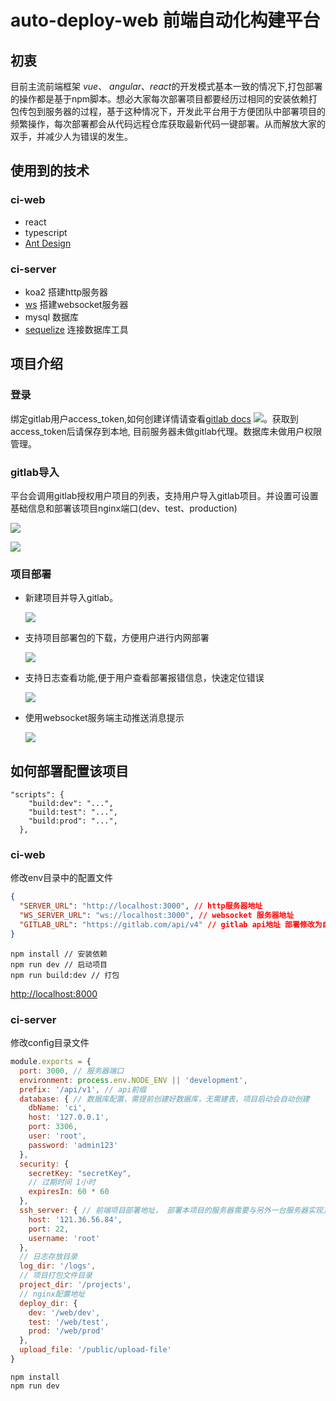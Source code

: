 # auto-deploy-web 前端自动化构建平台

## 初衷
目前主流前端框架 *vue*、 *angular*、*react*的开发模式基本一致的情况下,打包部署的操作都是基于npm脚本。想必大家每次部署项目都要经历过相同的安装依赖打包传包到服务器的过程，基于这种情况下，开发此平台用于方便团队中部署项目的频繁操作，每次部署都会从代码远程仓库获取最新代码一键部署。从而解放大家的双手，并减少人为错误的发生。

## 使用到的技术
### ci-web

- react
- typescript
- [Ant Design](https://ant.design/index-cn)

### ci-server
- koa2 搭建http服务器
- [ws](https://github.com/websockets/ws) 搭建websocket服务器
- mysql 数据库
- [sequelize](https://sequelize.org/) 连接数据库工具

## 项目介绍



### 登录
绑定gitlab用户access_token,如何创建详情请查看[gitlab docs](https://docs.gitlab.com/ee/user/profile/personal_access_tokens.html)
![](assets/img/login.png)。获取到access_token后请保存到本地, 目前服务器未做gitlab代理。数据库未做用户权限管理。

### gitlab导入
平台会调用gitlab授权用户项目的列表，支持用户导入gitlab项目。并设置可设置基础信息和部署该项目nginx端口(dev、test、production)

![](assets/img/gitlab.png)

![](assets/img/import.png)

### 项目部署
- 新建项目并导入gitlab。

  ![](assets/img/add.png)

- 支持项目部署包的下载，方便用户进行内网部署

  ![](assets/img/download.png)

- 支持日志查看功能,便于用户查看部署报错信息，快速定位错误

  ![](assets/img/log.png)

- 使用websocket服务端主动推送消息提示

  ![](assets/img/message.png)

  

## 如何部署配置该项目

<!--部署的前端项目package.json中的scripts应有以下命令，用的不同环境拉取不同分支代码和打包环境配置-->

```jso
"scripts": {
    "build:dev": "...",
    "build:test": "...",
    "build:prod": "...",
  },
```

### ci-web

修改env目录中的配置文件

```json
{
  "SERVER_URL": "http://localhost:3000", // http服务器地址
  "WS_SERVER_URL": "ws://localhost:3000", // websocket 服务器地址
  "GITLAB_URL": "https://gitlab.com/api/v4" // gitlab api地址 部署修改为自己内网部署的gitlab地址
}
```

```shell
npm install // 安装依赖
npm run dev // 启动项目
npm run build:dev // 打包
```

[http://localhost:8000](http://localhost:8000/app_management)

### ci-server

修改config目录文件

```js
module.exports = {
  port: 3000, // 服务器端口
  environment: process.env.NODE_ENV || 'development',
  prefix: '/api/v1', // api前缀
  database: { // 数据库配置，需提前创建好数据库，无需建表，项目启动会自动创建
    dbName: 'ci',
    host: '127.0.0.1',
    port: 3306,
    user: 'root',
    password: 'admin123'
  },
  security: {
    secretKey: "secretKey",
    // 过期时间 1小时
    expiresIn: 60 * 60
  },
  ssh_server: { // 前端项目部署地址， 部署本项目的服务器需要与另外一台服务器实现互信免密登录
    host: '121.36.56.84',
    port: 22,
    username: 'root'
  },
  // 日志存放目录
  log_dir: '/logs',
  // 项目打包文件目录
  project_dir: '/projects',
  // nginx配置地址
  deploy_dir: {
    dev: '/web/dev',
    test: '/web/test',
    prod: '/web/prod'
  },
  upload_file: '/public/upload-file'
}
```

```shell
npm install
npm run dev
```

